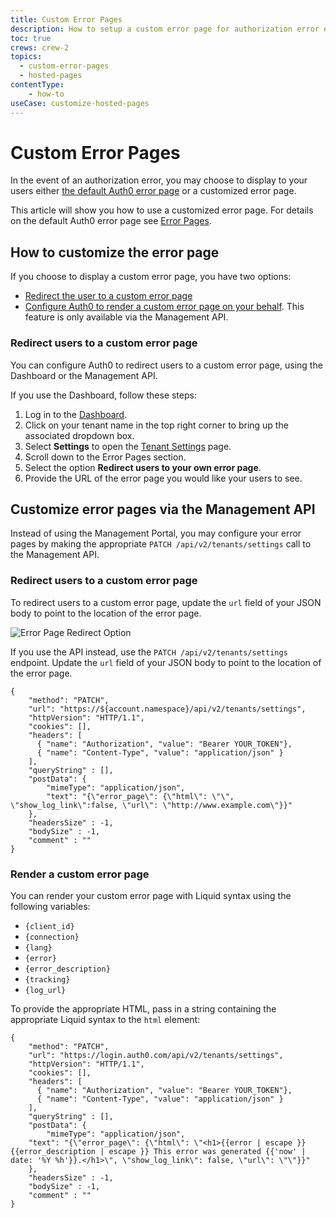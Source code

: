 ```yaml
---
title: Custom Error Pages
description: How to setup a custom error page for authorization error events.
toc: true
crews: crew-2
topics:
  - custom-error-pages
  - hosted-pages
contentType:
    - how-to
useCase: customize-hosted-pages
---
```

# Custom Error Pages

In the event of an authorization error, you may choose to display to your users either [the default Auth0 error page](/universal-login/error-pages) or a customized error page.

This article will show you how to use a customized error page. For details on the default Auth0 error page see [Error Pages](/universal-login/error-pages).

## How to customize the error page

If you choose to display a custom error page, you have two options:

-  [Redirect the user to a custom error page](#redirect-users-to-a-custom-error-page)
-  [Configure Auth0 to render a custom error page on your behalf](#render-a-custom-error-page). This feature is only available via the Management API.

### Redirect users to a custom error page

You can configure Auth0 to redirect users to a custom error page, using the Dashboard or the Management API.

If you use the Dashboard, follow these steps:

1. Log in to the [Dashboard](${manage_url}).
1. Click on your tenant name in the top right corner to bring up the associated dropdown box.
1. Select **Settings** to open the [Tenant Settings](${manage_url}/#/tenant/) page.
1. Scroll down to the Error Pages section.
1. Select the option **Redirect users to your own error page**.
1. Provide the URL of the error page you would like your users to see.

## Customize error pages via the Management API

Instead of using the Management Portal, you may configure your error pages by making the appropriate `PATCH /api/v2/tenants/settings` call to the Management API.

### Redirect users to a custom error page

To redirect users to a custom error page, update the `url` field of your JSON body to point to the location of the error page.

![Error Page Redirect Option](/media/articles/error-pages/redirect-error-page.png)

If you use the API instead, use the `PATCH /api/v2/tenants/settings` endpoint. Update the `url` field of your JSON body to point to the location of the error page.

```har
{
    "method": "PATCH",
    "url": "https://${account.namespace}/api/v2/tenants/settings",
    "httpVersion": "HTTP/1.1",
    "cookies": [],
    "headers": [
      { "name": "Authorization", "value": "Bearer YOUR_TOKEN"},
      { "name": "Content-Type", "value": "application/json" }
    ],
    "queryString" : [],
    "postData": {
        "mimeType": "application/json",
        "text": "{\"error_page\": {\"html\": \"\", \"show_log_link\":false, \"url\": \"http://www.example.com\"}}"
    },
    "headersSize" : -1,
    "bodySize" : -1,
    "comment" : ""
}
```

### Render a custom error page

You can render your custom error page with Liquid syntax using the following variables:

* `{client_id}`
* `{connection}`
* `{lang}`
* `{error}`
* `{error_description}`
* `{tracking}`
* `{log_url}`

To provide the appropriate HTML, pass in a string containing the appropriate Liquid syntax to the `html` element:

```har
{
    "method": "PATCH",
    "url": "https://login.auth0.com/api/v2/tenants/settings",
    "httpVersion": "HTTP/1.1",
    "cookies": [],
    "headers": [
      { "name": "Authorization", "value": "Bearer YOUR_TOKEN"},
      { "name": "Content-Type", "value": "application/json" }
    ],
    "queryString" : [],
    "postData": {
        "mimeType": "application/json",
    "text": "{\"error_page\": {\"html\": \"<h1>{{error | escape }} {{error_description | escape }} This error was generated {{'now' | date: '%Y %h'}}.</h1>\", \"show_log_link\": false, \"url\": \"\"}}"
    },
    "headersSize" : -1,
    "bodySize" : -1,
    "comment" : ""
}
```
